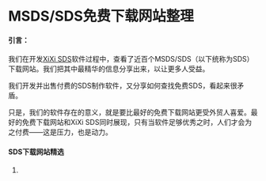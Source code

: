# MSDS/SDS免费下载网站整理

#### 

#### **引言：**

我们在开发[XiXi SDS](http://www.xixisys.com)软件过程中，查看了近百个MSDS/SDS（以下统称为SDS）下载网站。我们把其中最精华的信息分享出来，以让更多人受益。

我们开发并出售付费的SDS制作软件，又分享如何查找免费SDS，看起来很矛盾。

只是，我们的软件存在的意义，就是要比最好的免费下载网站更受外贸人喜爱。最好的免费下载网站和XiXi SDS同时展现，只有当软件足够优秀之时，人们才会为之付费——这是压力，也是动力。

#### SDS下载网站精选

1. 


